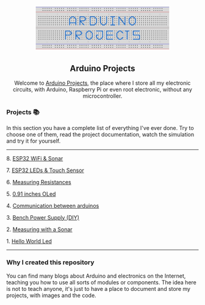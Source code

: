<h1 align="center">
	<a href="https://github.com/Darguima/arduino-projects">
		<img alt="Arduino Projects" src="./assets/logo.svg" width="350px"/>
	</a>
</h1>

<h2 align="center">
	Arduino Projects
</h2>

<p align="center">
Welcome to <u>Arduino Projects</u>, the place where I store all my electronic circuits, with Arduino, Raspberry Pi or even root electronic, without any microcontroller.
</p>

### Projects 📚

In this section you have a complete list of everything I've ever done. Try to choose one of them, read the project documentation, watch the simulation and try it for yourself.

___

8\. [ESP32 WiFi & Sonar](https://github.com/Darguima/arduino-projects/tree/master/008_esp32_wifi_sonar)

7\. [ESP32 LEDs & Touch Sensor](https://github.com/Darguima/arduino-projects/tree/master/007_esp32_leds_and_touch)

6\. [Measuring Resistances](https://github.com/Darguima/arduino-projects/tree/master/006_measuring_resistances)

5\. [0.91 inches OLed](https://github.com/Darguima/arduino-projects/tree/master/005_91_centiinch_oled)

4\. [Communication between arduinos](https://github.com/Darguima/arduino-projects/tree/master/004_communication_between_arduinos)

3\. [Bench Power Supply (DIY)](https://github.com/Darguima/arduino-projects/tree/master/003_bench_power_supply_DIY)

2\. [Measuring with a Sonar](https://github.com/Darguima/arduino-projects/tree/master/002_measuring_with_a_sonar)

1\. [Hello World Led](https://github.com/Darguima/arduino-projects/tree/master/001_hello_world_led)

___

### Why I created this repository

You can find many blogs about Arduino and electronics on the Internet, teaching you how to use all sorts of modules or components. The idea here is not to teach anyone, it's just to have a place to document and store my projects, with images and the code.
